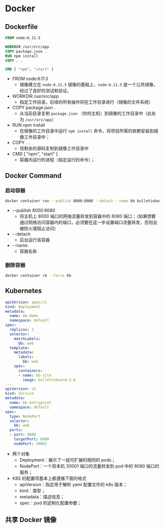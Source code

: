 # Docker

## Dockerfile

```dockerfile
FROM node:6.11.5

WORKDIR /usr/src/app
COPY package.json .
RUN npm install
COPY . .

CMD [ "npm", "start" ]
```

- FROM node:6.11.5
  - 镜像建立在 `node:6.11.5` 镜像的基础上，`node:6.11.5` 是一个公共镜像，经过了良好的测试和验证。
- WORKDIR /usr/src/app
  - 指定工作目录，后续的所有操作将在工作目录进行（镜像的文件系统）
- COPY package.json .
  - 从当前目录复制 `package.json` （你的主机）到镜像的工作目录中（此处为 `/usr/src/app`）
- RUN npm install
  - 在镜像的工作目录中运行 `npm install` 命令，将项目所需的依赖安装到镜像工作目录中；
- COPY . .
  - 将剩余的源码复制到镜像工作目录中
- CMD [ "npm", "start" ]
  - 容器内运行的进程（指定运行的命令）；

## Docker Command

### 启动容器

```bash
docker container run --publish 8000:8080 --detach --name bb bulletinboard:1.0
```

- --publish 8000:8080
  - 将主机上 8000 端口的网络流量转发到容器中的 8080 端口；（如果想要通过网络访问容器内的端口，必须要在这一步设置端口流量转发，否则会被防火墙阻止访问）
- --detach
  - 后台运行该容器
- --name
  - 容器名称

### 删除容器

```bash
docker container rm --force bb
```

## Kubernetes

```yaml
apiVersion: apps/v1
kind: Deployment
metadata:
  name: bb-demo
  namespace: default
spec:
  replicas: 1
  selector:
    matchLabels:
      bb: web
  template:
    metadata:
      labels:
        bb: web
    spec:
      containers:
      - name: bb-site
        image: bulletinboard:1.0
---
apiVersion: v1
kind: Service
metadata:
  name: bb-entrypoint
  namespace: default
spec:
  type: NodePort
  selector:
    bb: web
  ports:
  - port: 8080
    targetPort: 8080
    nodePort: 30001
```

- 两个对象
  - Deployment：展示了一组可扩展的相同的 pods；
  - NodePort：一个将本机 30001 端口的流量转发到 pod 中的 8080 端口的服务；
- K8S 的配置项基本上都遵循下面的格式
  - apiVersion：指定用于解析 yaml 配置文件的 k8s 版本；
  - kind：类型；
  - metadata：描述信息；
  - spec：pod 的定制化配置参数；

## 共享 Docker 镜像

